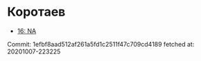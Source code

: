 # Коротаев
- [16: NA](16.md)

Commit: 1efbf8aad512af261a5fd1c2511f47c709cd4189
 fetched at: 20201007-223225
